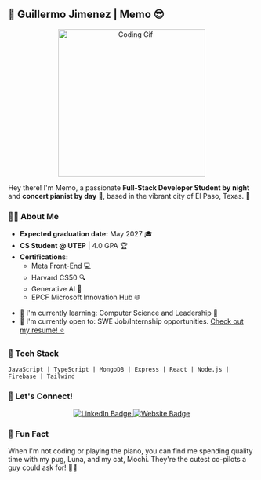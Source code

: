## 🌟 Guillermo Jimenez | Memo 😎

<div align="center">
  <img src="[https://giphy.com/gifs/cat-kitten-computer-3oKIPnAiaMCws8nOsE](https://i.giphy.com/media/v1.Y2lkPTc5MGI3NjExdW43Z3ZwamU5eDQ4ZnN0cnFoOWJobzlnMjJkZjdvbGFvbGo5YWcxYyZlcD12MV9pbnRlcm5hbF9naWZfYnlfaWQmY3Q9Zw/3oKIPnAiaMCws8nOsE/giphy.gif)" alt="Coding Gif" width="300">
</div>

Hey there! I'm Memo, a passionate **Full-Stack Developer Student by night** and **concert pianist by day** 🎹, based in the vibrant city of El Paso, Texas. 📍

### 👨‍💻 About Me

- **Expected graduation date:** May 2027 🎓
- **CS Student @ UTEP** | 4.0 GPA 🏆
- **Certifications:**
  - Meta Front-End 💻
  - Harvard CS50 🔍
  - Generative AI 🤖
  - EPCF Microsoft Innovation Hub 🌐

<div>
  <ul>
    <li>🌱 I'm currently learning: Computer Science and Leadership 🧠</li>
    <li>💼 I'm currently open to: SWE Job/Internship opportunities. <a href="https://drive.google.com/file/d/1h-xk105jlcppU9crP9hqvHqD1IDXk4zV/view?usp=sharing">Check out my resume! ⭐</a></li>
  </ul>
</div>

### 🔧 Tech Stack

```
JavaScript | TypeScript | MongoDB | Express | React | Node.js | Firebase | Tailwind
```

### 🤝 Let's Connect!

<div align="center">
  <a href="https://www.linkedin.com/in/guillermojiga/">
    <img src="https://img.shields.io/badge/LinkedIn-Guillermo%20Jimenez-blue?style=flat&logo=linkedin" alt="LinkedIn Badge">
  </a>
  <a href="https://mjiga.github.io/memoDev/">
    <img src="https://img.shields.io/badge/Website-mjiga.github.io/memoDev-brightgreen?style=flat&logo=google-chrome" alt="Website Badge">
  </a>
</div>

### 🎉 Fun Fact

When I'm not coding or playing the piano, you can find me spending quality time with my pug, Luna, and my cat, Mochi. They're the cutest co-pilots a guy could ask for! 🐶😺
